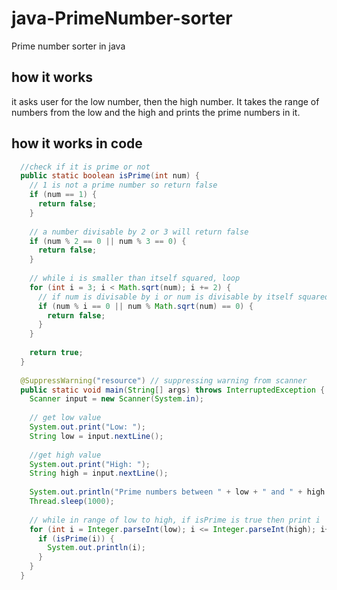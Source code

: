 # java-PrimeNumber-sorter
Prime number sorter in java

## how it works

it asks user for the low number, then the high number. It takes the range of numbers from the low and the high and prints the prime numbers in it.

## how  it works in code

```java
  //check if it is prime or not
  public static boolean isPrime(int num) {
    // 1 is not a prime number so return false
    if (num == 1) {
      return false;
    }
    
    // a number divisable by 2 or 3 will return false
    if (num % 2 == 0 || num % 3 == 0) {
      return false;
    }
    
    // while i is smaller than itself squared, loop
    for (int i = 3; i < Math.sqrt(num); i += 2) {
      // if num is divisable by i or num is divisable by itself squared, return false
      if (num % i == 0 || num % Math.sqrt(num) == 0) {
        return false;
      }
    }
    
    return true;
  }
  
  @SuppressWarning("resource") // suppressing warning from scanner
  public static void main(String[] args) throws InterruptedException { // interrupted exception is caused by Thread.sleep()
    Scanner input = new Scanner(System.in);
    
    // get low value
    System.out.print("Low: ");
    String low = input.nextLine();
    
    //get high value
    System.out.print("High: ");
    String high = input.nextLine();
    
    System.out.println("Prime numbers between " + low + " and " + high + " are: ");
    Thread.sleep(1000);
    
    // while in range of low to high, if isPrime is true then print i
    for (int i = Integer.parseInt(low); i <= Integer.parseInt(high); i++) {
      if (isPrime(i)) {
        System.out.println(i);
      }
    }
  }

```
